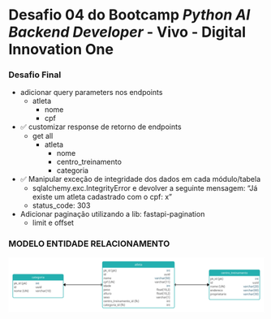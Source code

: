 # Desafio 04 do Bootcamp *Python AI Backend Developer* - Vivo - Digital Innovation One



### Desafio Final

- adicionar query parameters nos endpoints
    - atleta
        - nome
        - cpf
- :white_check_mark: customizar response de retorno de endpoints
    - get all
        - atleta
            - nome
            - centro_treinamento
            - categoria
- :white_check_mark: Manipular exceção de integridade dos dados em cada módulo/tabela
    - sqlalchemy.exc.IntegrityError e devolver a seguinte mensagem: “Já existe um atleta cadastrado com o cpf: x”
    - status_code: 303
- Adicionar paginação utilizando a lib: fastapi-pagination
    - limit e offset

### MODELO ENTIDADE RELACIONAMENTO

![](https://github.com/MaercioMamedes/desafio_Python_DIO_04/blob/master/docs/mer.jpg)